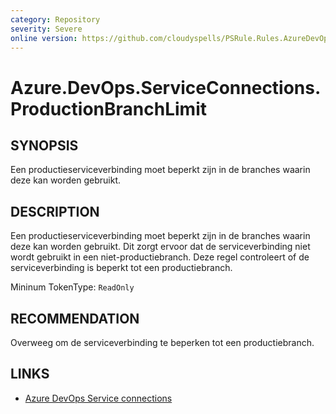 ```yaml
---
category: Repository
severity: Severe
online version: https://github.com/cloudyspells/PSRule.Rules.AzureDevOps/blob/main/src/PSRule.Rules.AzureDevOps/nl/Azure.DevOps.ServiceConnections.ProductionBranchLimit.md
---
```


# Azure.DevOps.ServiceConnections.ProductionBranchLimit

## SYNOPSIS

Een productieserviceverbinding moet beperkt zijn in de branches waarin deze kan worden gebruikt.

## DESCRIPTION

Een productieserviceverbinding moet beperkt zijn in de branches waarin deze kan worden gebruikt. Dit zorgt ervoor dat de serviceverbinding niet wordt gebruikt in een
niet-productiebranch. Deze regel controleert of de serviceverbinding is beperkt tot een
productiebranch.

Mininum TokenType: `ReadOnly`

## RECOMMENDATION

Overweeg om de serviceverbinding te beperken tot een productiebranch.

## LINKS

- [Azure DevOps Service connections](https://docs.microsoft.com/nl-nl/azure/devops/pipelines/library/service-endpoints?view=azure-devops)
